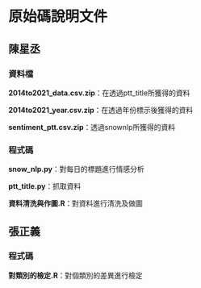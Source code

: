 # 原始碼說明文件

## 陳星丞
### 資料檔
__2014to2021_data.csv.zip__：在透過ptt_title所獲得的資料

__2014to2021_year.csv.zip__：在透過年份標示後獲得的資料

__sentiment_ptt.csv.zip__：透過snownlp所獲得的資料
### 程式碼
__snow_nlp.py__：對每日的標題進行情感分析

__ptt_title.py__：抓取資料

__資料清洗與作圖.R__：對資料進行清洗及做圖

## 張正義
### 程式碼
__對類別的檢定.R__：對個類別的差異進行檢定
